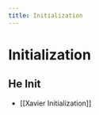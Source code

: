 ```yaml
---
title: Initialization
---
```


# Initialization

## He Init
- [[Xavier Initialization]]






















